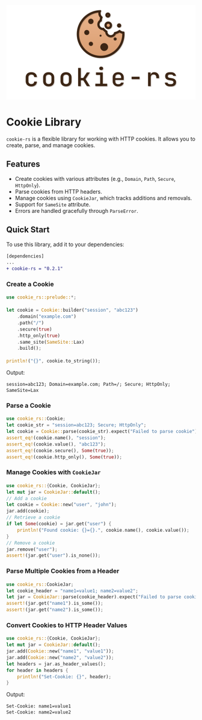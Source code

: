 ![cercis-preview](./.github/assets/preview.png)

# Cookie Library

`cookie-rs` is a flexible library for working with HTTP cookies. It allows you to create, parse, and manage cookies.

## Features

- Create cookies with various attributes (e.g., `Domain`, `Path`, `Secure`, `HttpOnly`).
- Parse cookies from HTTP headers.
- Manage cookies using `CookieJar`, which tracks additions and removals.
- Support for `SameSite` attribute.
- Errors are handled gracefully through `ParseError`.

## Quick Start

To use this library, add it to your dependencies:

```diff
[dependencies]
...
+ cookie-rs = "0.2.1"
```

### Create a Cookie

```rust
use cookie_rs::prelude::*;

let cookie = Cookie::builder("session", "abc123")
    .domain("example.com")
    .path("/")
    .secure(true)
    .http_only(true)
    .same_site(SameSite::Lax)
    .build();

println!("{}", cookie.to_string());
```

Output:

```text,ignore
session=abc123; Domain=example.com; Path=/; Secure; HttpOnly; SameSite=Lax
```

### Parse a Cookie

```rust
use cookie_rs::Cookie;
let cookie_str = "session=abc123; Secure; HttpOnly";
let cookie = Cookie::parse(cookie_str).expect("Failed to parse cookie");
assert_eq!(cookie.name(), "session");
assert_eq!(cookie.value(), "abc123");
assert_eq!(cookie.secure(), Some(true));
assert_eq!(cookie.http_only(), Some(true));
```

### Manage Cookies with `CookieJar`

```rust
use cookie_rs::{Cookie, CookieJar};
let mut jar = CookieJar::default();
// Add a cookie
let cookie = Cookie::new("user", "john");
jar.add(cookie);
// Retrieve a cookie
if let Some(cookie) = jar.get("user") {
    println!("Found cookie: {}={}.", cookie.name(), cookie.value());
}
// Remove a cookie
jar.remove("user");
assert!(jar.get("user").is_none());
```

### Parse Multiple Cookies from a Header

```rust
use cookie_rs::CookieJar;
let cookie_header = "name1=value1; name2=value2";
let jar = CookieJar::parse(cookie_header).expect("Failed to parse cookies");
assert!(jar.get("name1").is_some());
assert!(jar.get("name2").is_some());
```

### Convert Cookies to HTTP Header Values

```rust
use cookie_rs::{Cookie, CookieJar};
let mut jar = CookieJar::default();
jar.add(Cookie::new("name1", "value1"));
jar.add(Cookie::new("name2", "value2"));
let headers = jar.as_header_values();
for header in headers {
    println!("Set-Cookie: {}", header);
}
```

Output:

```text,ignore
Set-Cookie: name1=value1
Set-Cookie: name2=value2
```
